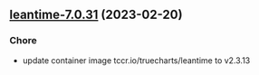 

## [leantime-7.0.31](https://github.com/truecharts/charts/compare/leantime-7.0.30...leantime-7.0.31) (2023-02-20)

### Chore

- update container image tccr.io/truecharts/leantime to v2.3.13
  
  